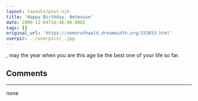 ```yaml
---
layout: layouts/post.njk
title: 'Happy Birthday, Netmouse'
date: 2006-12-04T16:46:00.000Z
tags: []
original_url: 'https://nemorathwald.dreamwidth.org/153653.html'
userpic: ../userpics/_.jpg
---
```

, may the year when you are this age be the best one of your life so far.

## Comments

---

none
